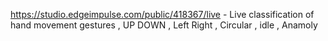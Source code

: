 https://studio.edgeimpulse.com/public/418367/live - Live classification of hand movement gestures , UP DOWN , Left Right , Circular , idle , Anamoly
